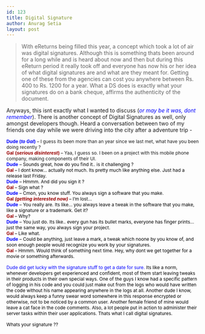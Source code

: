 ```yaml
---
id: 123
title: Digital Signature
author: Anurag Setia
layout: post
---
```

>With eReturns being filled this year, a concept which took a lot of air was digital signatures. Although this is something thats been around for a long while and is heard about now and then but during this eReturn period it really took off and everyone has now his or her idea of what digital signatures are and what are they meant for. Getting one of these from the agencies can cost you anywhere between Rs. 400 to Rs. 1200 for a year. What a DS does is exactly what your signatures do on a bank cheque, affirms the authenticity of the document.

Anyways, this isnt exactly what I wanted to discuss (<em><span style="color:#0000ff;">or may be it was, dont remember</span></em>). There is another concept of Digital Signatures as well, only amongst developers though. Heard a conversation between two of my friends one day while we were driving into the city after a adventure trip -

<span style="font-size:85%;"><strong><span style="color:#0000ff;">Dude (<em>to Gal</em>)</span></strong> &#8211; I guess its been more than an year since we last met, what have you been doing recently ?<br /><strong><span style="color:#990000;">Gal</span></strong> <strong><span style="color:#0000ff;"><span style="color:#990000;">(<em>serious disinterest</em>)</span> </span></strong>&#8211; Yaa, I guess so. I been on a project with this mobile phone company, making components of their UI.<br /></span><span style="color:#0000ff;">
<span style="font-size:85%;"><strong>Dude</strong><span style="color:#000000;"> &#8211; Sounds great, how do you find it.. is it challenging ?</span><br /><span style="color:#990000;"><strong>Gal </strong></span><span style="color:#000000;">&#8211; I dont know&#8230; actually not much. Its pretty much like anything else. Just had a release last Friday.</span><br /><strong>Dude</strong><span style="color:#000000;"> &#8211; Hmmm. And did you sign it ?</span><br /><span style="color:#990000;"><strong>Gal </strong></span><span style="color:#000000;">&#8211; Sign what ?</span><br /><strong>Dude</strong><span style="color:#000000;"> &#8211; Cmon, you know stuff. You always sign a software that you make.</span><br /><span style="color:#990000;"><strong>Gal <em>(getting interested now)</em> </strong></span><span style="color:#000000;">&#8211; I&#8217;m lost&#8230;</span><br /><strong>Dude</strong><span style="color:#000000;"> &#8211; You really are. Its like&#8230; you always leave a tweak in the software that you make, like a signature or a trademark. Get it?</span><br /><span style="color:#990000;"><strong>Gal </strong></span><span style="color:#000000;">&#8211; Why?</span><br /><strong>Dude</strong><span style="color:#000000;"> &#8211; You just do. </span><span style="color:#000000;">Its like.. every gun has its bullet marks, everyone has finger prints&#8230; just the same way, you always sign your project.</span><br /><span style="color:#990000;"><strong>Gal </strong></span><span style="color:#000000;">&#8211; Like what.</span><br /><strong>Dude</strong><span style="color:#000000;"> &#8211; Could be anything, just leave a mark, a tweak which noone by you know of, and soon enough people would recognize you work by your signatures.</span><br /><span style="color:#990000;"><strong>Gal </strong></span><span style="color:#000000;">&#8211; Hmmm. Would think of something next time. Hey, why dont we get together for a movie or something afterwards.</span></span></span>

<span style="color:#0000ff;"><span style="font-size:85%;">Dude did get lucky with the signature stuff to get a date for sure. <span style="color:#000000;">Its like a norm, whenever developers get experienced and confident, most of them start leaving tweaks in their products in their own special ways. One of the guys I know had a specific pattern of logging in his code and you could just make out from the logs who would have written the code without his name appearing anywhere in the logs at all. Another dude I know, would always keep a funny swear word somewhere in this response encrypted or otherwise, not to be noticed by a common user. Another female friend of mine would leave a cat face in the code comments. Also, a lot people put in action to administer their server tasks within their user applications. Thats what I call digital signatures.</span></span></span>

<span style="color:#0000ff;"><span style="font-size:85%;color:#000000;">Whats your signature ??</span></span>
